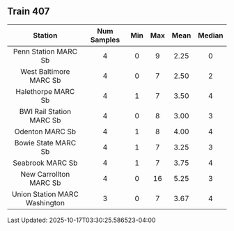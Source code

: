 ## Train 407

| Station | Num Samples | Min | Max | Mean | Median |
| :-----: | :---------: | :-: | :-: | :--: | :----: |
| Penn Station MARC Sb | 4 | 0 | 9 | 2.25 | 0 |
| West Baltimore MARC Sb | 4 | 0 | 7 | 2.50 | 2 |
| Halethorpe MARC Sb | 4 | 1 | 7 | 3.50 | 4 |
| BWI Rail Station MARC Sb | 4 | 0 | 8 | 3.00 | 3 |
| Odenton MARC Sb | 4 | 1 | 8 | 4.00 | 4 |
| Bowie State MARC Sb | 4 | 1 | 7 | 3.25 | 3 |
| Seabrook MARC Sb | 4 | 1 | 7 | 3.75 | 4 |
| New Carrollton MARC Sb | 4 | 0 | 16 | 5.25 | 3 |
| Union Station MARC Washington | 3 | 0 | 7 | 3.67 | 4 |


Last Updated: 2025-10-17T03:30:25.586523-04:00
